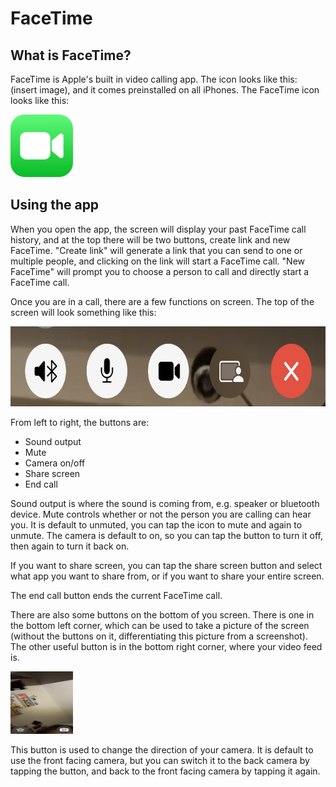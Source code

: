 # FaceTime

## What is FaceTime?
FaceTime is Apple's built in video calling app. The icon looks like this: (insert image), and it comes preinstalled on all iPhones. The FaceTime icon looks like this: 

<img title="" src="images/facetime-icon.png" alt="" width="100" height="100" data-align="center">

## Using the app
When you open the app, the screen will display your past FaceTime call history, and at the top there will be two buttons, create link and new FaceTime. "Create link" will generate a link that you can send to one or multiple people, and clicking on the link will start a FaceTime call. "New FaceTime" will prompt you to choose a person to call and directly start a FaceTime call. 

Once you are in a call, there are a few functions on screen. The top of the screen will look something like this:

<img title="" src="images/facetime-buttons.png" alt="" width="674" height="128" data-align="center">

From left to right, the buttons are:
- Sound output
- Mute
- Camera on/off
- Share screen
- End call

Sound output is where the sound is coming from, e.g. speaker or bluetooth device. Mute controls whether or not the person you are calling can hear you. It is default to unmuted, you can tap the icon to mute and again to unmute. The camera is default to on, so you can tap the button to turn it off, then again to turn it back on. 

If you want to share screen, you can tap the share screen button and select what app you want to share from, or if you want to share your entire screen.

The end call button ends the current FaceTime call.

There are also some buttons on the bottom of you screen. There is one in the bottom left corner, which can be used to take a picture of the screen (without the buttons on it, differentiating this picture from a screenshot). The other useful button is in the bottom right corner, where your video feed is. 

<img title="" src="images/facetime-buttons2.png" alt="" width="100" height="100" data-align="center">

This button is used to change the direction of your camera. It is default to use the front facing camera, but you can switch it to the back camera by tapping the button, and back to the front facing camera by tapping it again.




